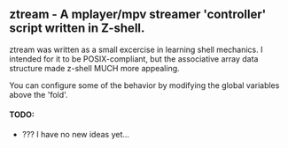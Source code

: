 ## ztream - A mplayer/mpv streamer 'controller' script written in Z-shell.

ztream was written as a small excercise in learning shell mechanics. I intended
for it to be POSIX-compliant, but the associative array data structure made 
z-shell MUCH more appealing. 

You can configure some of the behavior by modifying the global variables above
the 'fold'. 

#### TODO:

  -  ??? I have no new ideas yet...
